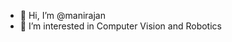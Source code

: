 - 👋 Hi, I’m @manirajan
- 👀 I’m interested in Computer Vision and Robotics
<!---
manirajanvn/manirajanvn is a ✨ special ✨ repository because its `README.md` (this file) appears on your GitHub profile.
You can click the Preview link to take a look at your changes.
--->
